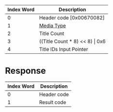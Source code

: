 | Index Word | Description                                            |
|------------|--------------------------------------------------------|
| 0          | Header code \[0x00670082\]                             |
| 1          | [Media Type](Filesystem_services#MediaType "wikilink") |
| 2          | Title Count                                            |
| 3          | ((Title Count \* 8) \<\< 8) \| 0x6                     |
| 4          | Title IDs Input Pointer                                |

# Response

| Index Word | Description |
|------------|-------------|
| 0          | Header code |
| 1          | Result code |